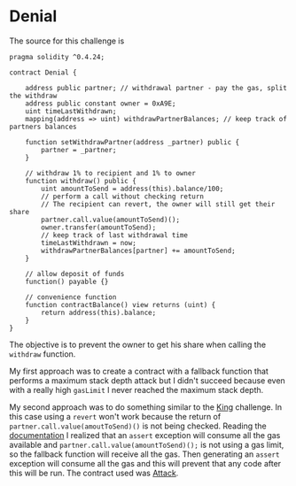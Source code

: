 # Denial

The source for this challenge is

```
pragma solidity ^0.4.24;

contract Denial {

    address public partner; // withdrawal partner - pay the gas, split the withdraw
    address public constant owner = 0xA9E;
    uint timeLastWithdrawn;
    mapping(address => uint) withdrawPartnerBalances; // keep track of partners balances

    function setWithdrawPartner(address _partner) public {
        partner = _partner;
    }

    // withdraw 1% to recipient and 1% to owner
    function withdraw() public {
        uint amountToSend = address(this).balance/100;
        // perform a call without checking return
        // The recipient can revert, the owner will still get their share
        partner.call.value(amountToSend)();
        owner.transfer(amountToSend);
        // keep track of last withdrawal time
        timeLastWithdrawn = now;
        withdrawPartnerBalances[partner] += amountToSend;
    }

    // allow deposit of funds
    function() payable {}

    // convenience function
    function contractBalance() view returns (uint) {
        return address(this).balance;
    }
}
```

The objective is to prevent the owner to get his share when
calling the `withdraw` function.

My first approach was to create a contract with a fallback
function that performs a maximum stack depth attack but I
didn't succeed because even with a really high `gasLimit`
I never reached the maximum stack depth.

My second approach was to do something similar to the
[King](../king/README.md) challenge. In this case using
a `revert` won't work because the return of
`partner.call.value(amoutToSend)()` is not being checked.
Reading the [documentation](https://solidity.readthedocs.io/en/v0.4.24/control-structures.html#error-handling-assert-require-revert-and-exceptions)
I realized that an `assert` exception will consume all the
gas available and `partner.call.value(amountToSend)();` is
not using a gas limit, so the fallback function will receive
all the gas. Then generating an `assert` exception will
consume all the gas and this will prevent that any code after
this will be run. The contract used was [Attack](Attack.sol).
